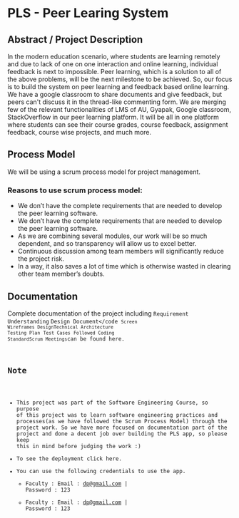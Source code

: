# PLS - Peer Learing System
## Abstract / Project Description

In the modern education scenario, where students are learning remotely and due to lack of one on one interaction and online learning, individual feedback is next to impossible. Peer learning, which is a solution to all of the above problems, will be the next milestone to be achieved. So, our focus is to build the system on peer learning and feedback based online learning. We have a google classroom to share documents and give feedback, but peers can't discuss it in the thread-like commenting form. We are merging few of the relevant functionalities of LMS of AU, Gyapak, Google classroom, StackOverflow in our peer learning platform. It will be all in one
 platform where students can see their course grades, course feedback, assignment feedback, course wise projects, and much more.
 
 ## Process Model
 We will be using a scrum process model for project management.
 
 ### Reasons to use scrum process model:
  - We don’t have the complete requirements that are needed to develop the peer learning software.
  - We don’t have the complete requirements that are needed to develop the peer learning software.
  - As we are combining several modules, our work will be so much dependent, and so transparency will allow us to excel better.
  - Continuous discussion among team members will significantly reduce the project risk.
  - In a way, it also saves a lot of time which is otherwise wasted in clearing other team member’s doubts.
## Documentation
Complete documentation of the project including <code>Requirement Understanding</code> <code>Design Document</code <code>Screen Wireframes Design</code><code>Technical Architecture</code> <code>Testing Plan</code>  <code>Test Cases</code> <code>Followed Coding Standard</code><code>Scrum Meetings</code>can be found here.
## Note
- This project was part of the Software Engineering Course, so purpose of this project was to learn software engineering practices and processes(as we have followed the Scrum Process Model) through the project work. So we have more focused on documentation part of the project and done a decent job over building the PLS app, so please keep this in mind before judging the work :)
- To see the deployment click here.
- You can use the following credentials to use the app.
    - Faculty : Email : dp@gmail.com | Password : 123
    - Faculty : Email : dp@gmail.com | Password : 123
